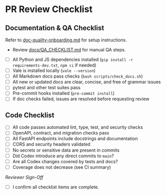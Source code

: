 # PR Review Checklist

## Documentation & QA Checklist

Refer to [doc-quality-onboarding.md](../docs/doc-quality-onboarding.md) for setup instructions.
- Review [docs/QA_CHECKLIST.md](../docs/QA_CHECKLIST.md) for manual QA steps.

- [ ] All Python and JS dependencies installed (`pip install -r requirements-dev.txt`, `npm ci` if needed)
- [ ] Vale is installed locally (`vale --version`)
- [ ] All Markdown docs pass checks (`bash scripts/check_docs.sh`)
- [ ] All new or updated docs are clear, concise, and free of grammar issues
- [ ] pytest and other test suites pass
- [ ] Pre-commit hooks installed (`pre-commit install`)
- [ ] If doc checks failed, issues are resolved before requesting review

## Code Checklist

- [ ] All code passes automated lint, type, test, and security checks
- [ ] OpenAPI, contract, and migration checks pass
- [ ] All FastAPI endpoints include docstrings and documentation
- [ ] CORS and security headers validated
- [ ] No secrets or sensitive data are present in commits
- [ ] Did Codex introduce any direct commits to `main`?
- [ ] Are all Codex changes covered by tests and docs?
- [ ] Coverage does not decrease (see CI summary)

_Reviewer Sign-Off_
- [ ] I confirm all checklist items are complete.
